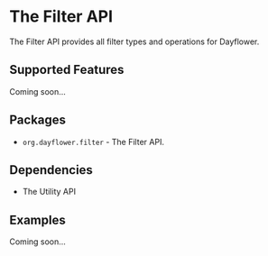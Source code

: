 The Filter API
==============
The Filter API provides all filter types and operations for Dayflower.

Supported Features
------------------
Coming soon...

Packages
--------
* `org.dayflower.filter` - The Filter API.

Dependencies
------------
* The Utility API

Examples
--------
Coming soon...